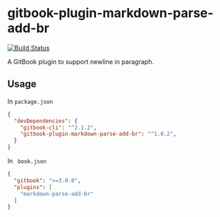 # gitbook-plugin-markdown-parse-add-br
[![Build Status](https://travis-ci.org/yumetodo/gitbook-plugin-markdown-parse-add-br.svg?branch=master)](https://travis-ci.org/yumetodo/gitbook-plugin-markdown-parse-add-br)

A GitBook plugin to support newline in paragraph. 

## Usage

In ``package.json``

```json
{
  "devDependencies": {
    "gitbook-cli": "^2.1.2",
    "gitbook-plugin-markdown-parse-add-br": "^1.0.2",
  }
}
```

In `` book.json``

```json
{
  "gitbook": ">=3.0.0",
  "plugins": [
    "markdown-parse-add-br"
  ]
}
```

